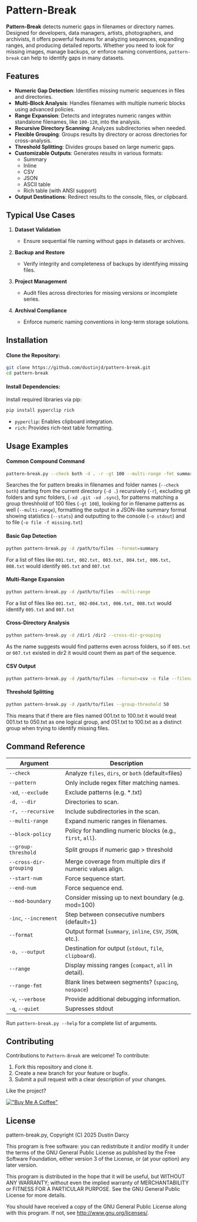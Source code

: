 # Pattern-Break

**Pattern-Break** detects numeric gaps in filenames or directory names. Designed for developers, data managers, artists, photographers, and archivists, it offers powerful features for analyzing sequences, expanding ranges, and producing detailed reports. Whether you need to look for missing images, manage backups, or enforce naming conventions, `pattern-break` can help to identify gaps in many datasets.

## Features

- **Numeric Gap Detection**: Identifies missing numeric sequences in files and directories.
- **Multi-Block Analysis**: Handles filenames with multiple numeric blocks using advanced policies.
- **Range Expansion**: Detects and integrates numeric ranges within standalone filenames, like `100-120`, into the analysis.
- **Recursive Directory Scanning**: Analyzes subdirectories when needed.
- **Flexible Grouping**: Groups results by directory or across directories for cross-analysis.
- **Threshold Splitting**: Divides groups based on large numeric gaps.
- **Customizable Outputs**: Generates results in various formats:
  - Summary
  - Inline
  - CSV
  - JSON
  - ASCII table
  - Rich table (with ANSI support)
- **Output Destinations**: Redirect results to the console, files, or clipboard.

## Typical Use Cases

1. **Dataset Validation**

   - Ensure sequential file naming without gaps in datasets or archives.

2. **Backup and Restore**

   - Verify integrity and completeness of backups by identifying missing files.

3. **Project Management**

   - Audit files across directories for missing versions or incomplete series.

4. **Archival Compliance**

   - Enforce numeric naming conventions in long-term storage solutions.

## Installation

#### **Clone the Repository**:

```bash
git clone https://github.com/dustinjd/pattern-break.git
cd pattern-break
```

#### **Install Dependencies**:

Install required libraries via pip:

```bash
pip install pyperclip rich
```

- `pyperclip`: Enables clipboard integration.
- `rich`: Provides rich-text table formatting.

## Usage Examples

#### Common Compound Command ####

```bash
pattern-break.py --check both -d . -r -gt 100 --multi-range -fmt summary --stats -o stdout -xd .git -xd .sync -o file -f missing.txt
```
Searches the for pattern breaks in filenames and folder names (`--check both`) starting from the current directory (`-d .`) recursively (`-r`), excluding git folders and sync folders, (`-xd .git -xd .sync`), for patterns matching a group threshhold of 100 files (`-gt 100`), looking for in filename patterns as well (`--multi-range`), formatting the output in a JSON-like summary format showing statistics (`--stats`) and outputting to the console (`-o stdout`) and to file (`-o file -f missing.txt`)


#### Basic Gap Detection

```bash
python pattern-break.py -d /path/to/files --format=summary
```
For a list of files like `001.txt, 002.txt, 003.txt, 004.txt, 006.txt, 008.txt` would identify `005.txt` and `007.txt`

#### Multi-Range Expansion

```bash
python pattern-break.py -d /path/to/files --multi-range
```
For a list of files like `001.txt, 002-004.txt, 006.txt, 008.txt` would identify `005.txt` and `007.txt`

#### Cross-Directory Analysis

```bash
python pattern-break.py -d /dir1 /dir2 --cross-dir-grouping
```
As the name suggests would find patterns even across folders, so if `005.txt` or `007.txt` existed in dir2 it would count them as part of the sequence.

#### CSV Output

```bash
python pattern-break.py -d /path/to/files --format=csv -o file --filename gaps.csv
```

#### Threshold Splitting

```bash
python pattern-break.py -d /path/to/files --group-threshold 50
```
This means that if there are files named 001.txt to 100.txt it would treat 001.txt to 050.txt as one logical group, and 051.txt to 100.txt as a distinct group when trying to identify missing files.

## Command Reference

| Argument              | Description                                                  |
| --------------------- | ------------------------------------------------------------ |
| `--check`             | Analyze `files`, `dirs`, or `both` (default=files)           |
| `--pattern`           | Only include regex filter matching names.                    |
| `-xd`, `--exclude`    | Exclude patterns (e.g. *.txt)                                |
| `-d, --dir`           | Directories to scan.                                         |
| `-r, --recursive`     | Include subdirectories in the scan.                          |
| `--multi-range`       | Expand numeric ranges in filenames.                          |
| `--block-policy`      | Policy for handling numeric blocks (e.g., `first`, `all`).   |
| `--group-threshold`   | Split groups if numeric gap > threshold                      |
| `--cross-dir-grouping`| Merge coverage from multiple dirs if numeric values align.   |
| `--start-num`         | Force sequence start.                                        |
| `--end-num`           | Force sequence end.                                          |
| `--mod-boundary`      | Consider missing up to next boundary (e.g. mod=100)          |
| `-inc`, `--increment` | Step between consecutive numbers (default=1)                 |
| `--format`            | Output format (`summary`, `inline`, `CSV`, `JSON`, etc.).    |
| `-o, --output`        | Destination for output (`stdout`, `file`, `clipboard`).      |
| `--range`             | Display missing ranges (`compact`, `all` in detail).         |
| `--range-fmt`         | Blank lines between segments? (`spacing`, `nospace`)         |
| `-v`, `--verbose`     | Provide additional debugging information.                    |
| `-q`, `--quiet`       | Supresses stdout                                             |

Run `pattern-break.py --help` for a complete list of arguments.

## Contributing

Contributions to `Pattern-Break` are welcome! To contribute:

1. Fork this repository and clone it.
2. Create a new branch for your feature or bugfix.
3. Submit a pull request with a clear description of your changes.

Like the project?

[!["Buy Me A Coffee"](https://camo.githubusercontent.com/0b448aabee402aaf7b3b256ae471e7dc66bcf174fad7d6bb52b27138b2364e47/68747470733a2f2f7777772e6275796d6561636f666665652e636f6d2f6173736574732f696d672f637573746f6d5f696d616765732f6f72616e67655f696d672e706e67)](https://www.buymeacoffee.com/djdarcy)

## License

pattern-break.py, Copyright (C) 2025 Dustin Darcy

This program is free software: you can redistribute it and/or modify it under the terms of the GNU General Public License as published by the Free Software Foundation, either version 3 of the License, or (at your option) any later version.

This program is distributed in the hope that it will be useful, but WITHOUT ANY WARRANTY; without even the implied warranty of MERCHANTABILITY or FITNESS FOR A PARTICULAR PURPOSE. See the GNU General Public License for more details.

You should have received a copy of the GNU General Public License along with this program. If not, see http://www.gnu.org/licenses/.

